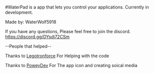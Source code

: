 #WaterPad is a app that lets you control your applications. Currently in development.

Made by: WaterWolf5918

If you have any questions, Please feel free to join the discord.
https://discord.gg/DYsdj72CSm

--People that helped--

Thanks to [Legotronforce](https://github.com/LegotronForce) For Helping with the code

Thanks to [PoweyDev](https://github.com/PoweyDev) For The app icon and creating soical media
